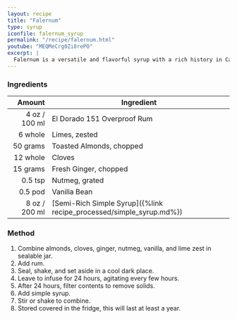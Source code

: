 ```yaml
---
layout: recipe
title: "Falernum"
type: syrup
iconfile: falernum_syrup
permalink: "/recipe/falernum.html"
youtube: "MEQMeCrg0Zi8rePO"
excerpt: |
  Falernum is a versatile and flavorful syrup with a rich history in Caribbean and tiki cocktails. It typically contains a blend of lime, ginger, almond, and cloves, creating a complex and balanced flavor profile.
---
```


### Ingredients

|   Amount | Ingredient                                                |
| -------: | --------------------------------------------------------- |
|     4 oz / 100 ml | El Dorado 151 Overproof Rum                               |
|  6 whole | Limes, zested                                             |
| 50 grams | Toasted Almonds, chopped                                  |
| 12 whole | Cloves                                                    |
| 15 grams | Fresh Ginger, chopped                                     |
|  0.5 tsp | Nutmeg, grated                                            |
|  0.5 pod | Vanilla Bean                                              |
|     8 oz / 200 ml | [Semi-Rich Simple Syrup]({%link recipe_processed/simple_syrup.md%}) |

### Method

1. Combine almonds, cloves, ginger, nutmeg, vanilla, and lime zest in sealable jar.
2. Add rum.
3. Seal, shake, and set aside in a cool dark place.
4. Leave to infuse for 24 hours, agitating every few hours.
5. After 24 hours, filter contents to remove solids.
6. Add simple syrup.
7. Stir or shake to combine.
8. Stored covered in the fridge, this will last at least a year.
